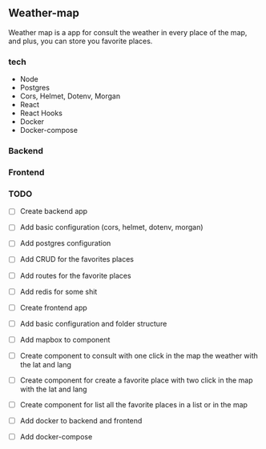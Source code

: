 ## Weather-map

Weather map is a app for consult the weather in every place of the map, and plus, you can store you favorite places.

### tech

- Node
- Postgres
- Cors, Helmet, Dotenv, Morgan
- React
- React Hooks
- Docker
- Docker-compose

### Backend

### Frontend

### TODO

- [ ] Create backend app
- [ ] Add basic configuration (cors, helmet, dotenv, morgan)
- [ ] Add postgres configuration
- [ ] Add CRUD for the favorites places
- [ ] Add routes for the favorite places
- [ ] Add redis for some shit
- [ ] Create frontend app
- [ ] Add basic configuration and folder structure
- [ ] Add mapbox to component
- [ ] Create component to consult with one click in the map the weather with the lat and lang
- [ ] Create component for create a favorite place with two click in the map with the lat and lang
- [ ] Create component for list all the favorite places in a list or in the map
- [ ] Add docker to backend and frontend
- [ ] Add docker-compose

